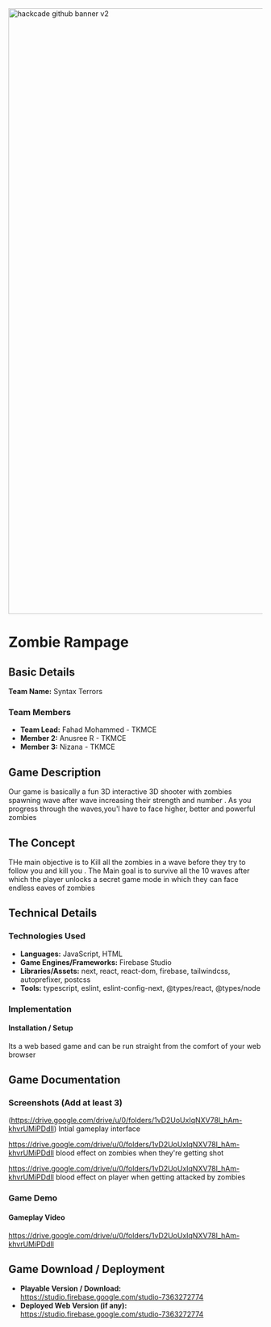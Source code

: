 <img width="3188" height="1202" alt="hackcade github banner v2" src="https://github.com/user-attachments/assets/0c4c3dcb-c5f7-46e7-965d-e4571edb09e9" />

# Zombie Rampage 

## Basic Details

**Team Name:** Syntax Terrors

### Team Members
- **Team Lead:** Fahad Mohammed - TKMCE
- **Member 2:** Anusree R - TKMCE
- **Member 3:** Nizana - TKMCE

## Game Description
Our game is basically a fun 3D interactive 3D shooter with zombies spawning wave after wave increasing their strength and number . 
As you progress through the waves,you'l have to face higher, better and powerful zombies

## The Concept
THe main objective is to Kill all the zombies in a wave before they try to follow you and kill you . The Main goal is to survive all the 10 waves after which the player unlocks a secret game mode in which they can face endless eaves of zombies

## Technical Details

### Technologies Used
- **Languages:** JavaScript, HTML
- **Game Engines/Frameworks:** Firebase Studio
- **Libraries/Assets:** next, react, react-dom, firebase, tailwindcss, autoprefixer, postcss
- **Tools:** typescript, eslint, eslint-config-next, @types/react, @types/node
### Implementation

#### Installation / Setup
Its a web based game and can be run straight from the comfort of your web browser


## Game Documentation

### Screenshots (Add at least 3)
(https://drive.google.com/drive/u/0/folders/1vD2UoUxIqNXV78l_hAm-khvrUMiPDdIl)
Intial gameplay interface

https://drive.google.com/drive/u/0/folders/1vD2UoUxIqNXV78l_hAm-khvrUMiPDdIl
blood effect on zombies when they're getting shot

https://drive.google.com/drive/u/0/folders/1vD2UoUxIqNXV78l_hAm-khvrUMiPDdIl
blood effect on player when getting attacked by zombies
### Game Demo

#### Gameplay Video
https://drive.google.com/drive/u/0/folders/1vD2UoUxIqNXV78l_hAm-khvrUMiPDdIl

## Game Download / Deployment
- **Playable Version / Download:** https://studio.firebase.google.com/studio-7363272774
- **Deployed Web Version (if any):** https://studio.firebase.google.com/studio-7363272774

